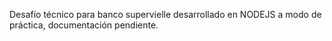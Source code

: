Desafío técnico para banco supervielle desarrollado en NODEJS a modo de práctica, documentación pendiente.
